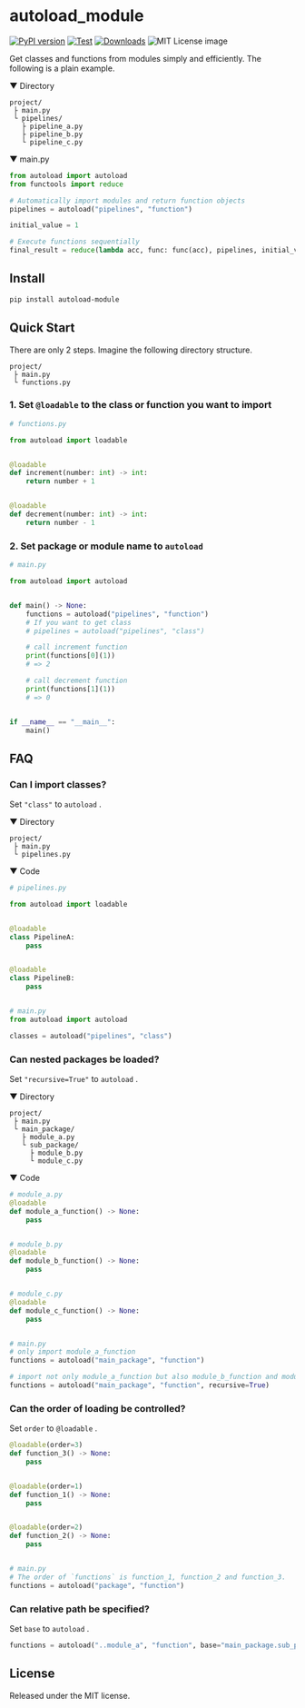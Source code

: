 # autoload_module

[![PyPI version](https://badge.fury.io/py/autoload-module.svg)](https://badge.fury.io/py/autoload-module)
[![Test](https://github.com/hiroki0525/autoload_module/actions/workflows/test.yml/badge.svg)](https://github.com/hiroki0525/autoload_module/actions/workflows/test.yml)
[![Downloads](https://pepy.tech/badge/autoload-module)](https://pepy.tech/project/autoload-module)
![MIT License image](https://img.shields.io/badge/license-MIT-blue.svg?style=flat)

Get classes and functions from modules simply and efficiently.
The following is a plain example.

▼ Directory

```text
project/
 ├ main.py
 └ pipelines/
   ├ pipeline_a.py
   ├ pipeline_b.py
   └ pipeline_c.py
```

▼ main.py

```py
from autoload import autoload
from functools import reduce

# Automatically import modules and return function objects
pipelines = autoload("pipelines", "function")

initial_value = 1

# Execute functions sequentially
final_result = reduce(lambda acc, func: func(acc), pipelines, initial_value)
```

## Install

```bash
pip install autoload-module
```

## Quick Start

There are only 2 steps. Imagine the following directory structure.

```text
project/
 ├ main.py
 └ functions.py
```

### 1. Set `@loadable` to the class or function you want to import

```py
# functions.py

from autoload import loadable


@loadable
def increment(number: int) -> int:
    return number + 1


@loadable
def decrement(number: int) -> int:
    return number - 1
```

### 2. Set package or module name to `autoload`

```py
# main.py

from autoload import autoload


def main() -> None:
    functions = autoload("pipelines", "function")
    # If you want to get class
    # pipelines = autoload("pipelines", "class")

    # call increment function
    print(functions[0](1))
    # => 2

    # call decrement function
    print(functions[1](1))
    # => 0


if __name__ == "__main__":
    main()
```

## FAQ

### Can I import classes?

Set `"class"` to `autoload` .

▼ Directory

```text
project/
 ├ main.py
 └ pipelines.py
```

▼ Code

```py
# pipelines.py

from autoload import loadable


@loadable
class PipelineA:
    pass


@loadable
class PipelineB:
    pass


# main.py
from autoload import autoload

classes = autoload("pipelines", "class")
```

### Can nested packages be loaded?

Set `"recursive=True"` to `autoload` .

▼ Directory

```text
project/
 ├ main.py
 └ main_package/
   ├ module_a.py
   └ sub_package/
     ├ module_b.py
     └ module_c.py
```

▼ Code

```py
# module_a.py
@loadable
def module_a_function() -> None:
    pass


# module_b.py
@loadable
def module_b_function() -> None:
    pass


# module_c.py
@loadable
def module_c_function() -> None:
    pass


# main.py
# only import module_a_function
functions = autoload("main_package", "function")

# import not only module_a_function but also module_b_function and module_c_function
functions = autoload("main_package", "function", recursive=True)
```

### Can the order of loading be controlled?

Set `order` to `@loadable` .

```py
@loadable(order=3)
def function_3() -> None:
    pass


@loadable(order=1)
def function_1() -> None:
    pass


@loadable(order=2)
def function_2() -> None:
    pass


# main.py
# The order of `functions` is function_1, function_2 and function_3.
functions = autoload("package", "function")
```

### Can relative path be specified?

Set `base` to `autoload` .

```py
functions = autoload("..module_a", "function", base="main_package.sub_package")
```

## License

Released under the MIT license.
